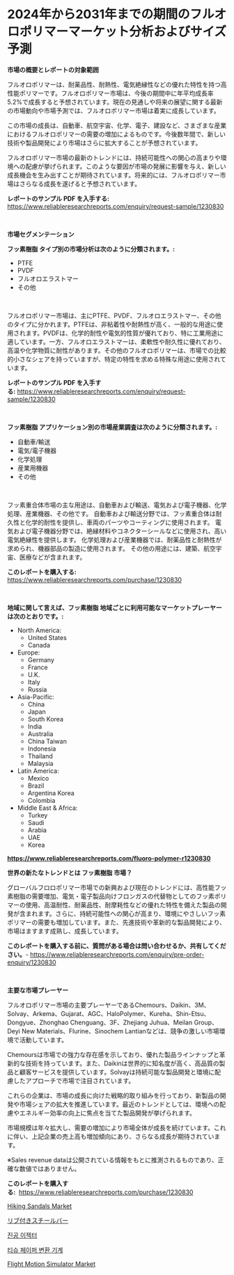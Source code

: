 <p><h1>2024年から2031年までの期間のフルオロポリマーマーケット分析およびサイズ予測</h1></p><p><strong>市場の概要とレポートの対象範囲</strong></p>
<p><p>フルオロポリマーは、耐薬品性、耐熱性、電気絶縁性などの優れた特性を持つ高性能ポリマーです。フルオロポリマー市場は、今後の期間中に年平均成長率5.2%で成長すると予想されています。現在の見通しや将来の展望に関する最新の市場動向や市場予測では、フルオロポリマー市場は着実に成長しています。</p><p>この市場の成長は、自動車、航空宇宙、化学、電子、建設など、さまざまな産業におけるフルオロポリマーの需要の増加によるものです。今後数年間で、新しい技術や製品開発により市場はさらに拡大することが予想されています。</p><p>フルオロポリマー市場の最新のトレンドには、持続可能性への関心の高まりや環境への配慮が挙げられます。このような要因が市場の発展に影響を与え、新しい成長機会を生み出すことが期待されています。将来的には、フルオロポリマー市場はさらなる成長を遂げると予想されています。</p></p>
<p><strong>レポートのサンプル PDF を入手する:</strong> <a href="https://www.reliableresearchreports.com/enquiry/request-sample/1230830">https://www.reliableresearchreports.com/enquiry/request-sample/1230830</a></p>
<p>&nbsp;</p>
<p><strong>市場セグメンテーション</strong></p>
<p><strong>フッ素樹脂 タイプ別の市場分析は次のように分類されます。:</strong></p>
<p><ul><li>PTFE</li><li>PVDF</li><li>フルオロエラストマー</li><li>その他</li></ul></p>
<p>&nbsp;</p>
<p><p>フルオロポリマー市場は、主にPTFE、PVDF、フルオロエラストマー、その他のタイプに分かれます。PTFEは、非粘着性や耐熱性が高く、一般的な用途に使用されます。PVDFは、化学的耐性や電気的性質が優れており、特に工業用途に適しています。一方、フルオロエラストマーは、柔軟性や耐久性に優れており、高温や化学物質に耐性があります。その他のフルオロポリマーは、市場での比較的小さなシェアを持っていますが、特定の特性を求める特殊な用途に使用されています。</p></p>
<p><strong>レポートのサンプル PDF を入手する:</strong>&nbsp;<a href="https://www.reliableresearchreports.com/enquiry/request-sample/1230830">https://www.reliableresearchreports.com/enquiry/request-sample/1230830</a></p>
<p>&nbsp;</p>
<p><strong> フッ素樹脂 アプリケーション別の市場産業調査は次のように分類されます。:</strong></p>
<p><ul><li>自動車/輸送</li><li>電気/電子機器</li><li>化学処理</li><li>産業用機器</li><li>その他</li></ul></p>
<p>&nbsp;</p>
<p><p>フッ素重合体市場の主な用途は、自動車および輸送、電気および電子機器、化学処理、産業機器、その他です。 自動車および輸送分野では、フッ素重合体は耐久性と化学的耐性を提供し、車両のパーツやコーティングに使用されます。 電気および電子機器分野では、絶縁材料やコネクターシールなどに使用され、高い電気絶縁性を提供します。 化学処理および産業機器では、耐薬品性と耐熱性が求められ、機器部品の製造に使用されます。 その他の用途には、建築、航空宇宙、医療などが含まれます。</p></p>
<p><strong>このレポートを購入する:</strong>&nbsp; <a href="https://www.reliableresearchreports.com/purchase/1230830">https://www.reliableresearchreports.com/purchase/1230830</a></p>
<p>&nbsp;</p>
<p><strong>地域に関して言えば、フッ素樹脂 地域ごとに利用可能なマーケットプレーヤーは次のとおりです。:</strong></p>
<p><ul>
    <li>
        North America:
        <ul>
            <li>United States</li>
            <li>Canada</li>
        </ul>
    </li>
    <li>
        Europe:
        <ul>
            <li>Germany</li>
            <li>France</li>
            <li>U.K.</li>
            <li>Italy</li>
            <li>Russia</li>
        </ul>
    </li>
    <li>
        Asia-Pacific:
        <ul>
            <li>China</li>
            <li>Japan</li>
            <li>South Korea</li>
            <li>India</li>
            <li>Australia</li>
            <li>China Taiwan</li>
            <li>Indonesia</li>
            <li>Thailand</li>
            <li>Malaysia</li>
        </ul>
    </li>
    <li>
        Latin America:
        <ul>
            <li>Mexico</li>
            <li>Brazil</li>
            <li>Argentina Korea</li>
            <li>Colombia</li>
        </ul>
    </li>
    <li>
        Middle East & Africa:
        <ul>
            <li>Turkey</li>
            <li>Saudi</li>
            <li>Arabia</li>
            <li>UAE</li>
            <li>Korea</li>
        </ul>
    </li>
    </ul></p>
<p><strong><a href="https://www.reliableresearchreports.com/fluoro-polymer-r1230830">https://www.reliableresearchreports.com/fluoro-polymer-r1230830</a></strong>&nbsp;</p>
<p><strong>世界の新たなトレンドとは フッ素樹脂 市場？</strong></p>
<p><p>グローバルフロロポリマー市場での新興および現在のトレンドには、高性能フッ素樹脂の需要増加、電気・電子製品向けフロンガスの代替物としてのフッ素ポリマーの使用、高温耐性、耐薬品性、耐摩耗性などの優れた特性を備えた製品の開発が含まれます。さらに、持続可能性への関心が高まり、環境にやさしいフッ素ポリマーの需要も増加しています。また、先進技術や革新的な製品開発により、市場はますます成熟し、成長しています。</p></p>
<p><strong>このレポートを購入する前に、質問がある場合は問い合わせるか、共有してください。</strong>- <a href="https://www.reliableresearchreports.com/enquiry/pre-order-enquiry/1230830">https://www.reliableresearchreports.com/enquiry/pre-order-enquiry/1230830</a></p>
<p>&nbsp;</p>
<p><strong>主要な市場プレーヤー</strong></p>
<p><p>フルオロポリマー市場の主要プレーヤーであるChemours、Daikin、3M、Solvay、Arkema、Gujarat、AGC、HaloPolymer、Kureha、Shin-Etsu、Dongyue、Zhonghao Chenguang、3F、Zhejiang Juhua、Meilan Group、Deyi New Materials、Flurine、Sinochem Lantianなどは、競争の激しい市場環境で活動しています。</p><p>Chemoursは市場での強力な存在感を示しており、優れた製品ラインナップと革新的な技術を持っています。また、Daikinは世界的に知名度が高く、高品質の製品と顧客サービスを提供しています。Solvayは持続可能な製品開発と環境に配慮したアプローチで市場で注目されています。</p><p>これらの企業は、市場の成長に向けた戦略的取り組みを行っており、新製品の開発や市場シェアの拡大を推進しています。最近のトレンドとしては、環境への配慮やエネルギー効率の向上に焦点を当てた製品開発が挙げられます。</p><p>市場規模は年々拡大し、需要の増加により市場全体が成長を続けています。これに伴い、上記企業の売上高も増加傾向にあり、さらなる成長が期待されています。</p><p>※Sales revenue dataは公開されている情報をもとに推測されるものであり、正確な数値ではありません。</p></p>
<p><strong>このレポートを購入する:</strong>&nbsp;&nbsp;<a href="https://www.reliableresearchreports.com/purchase/1230830">https://www.reliableresearchreports.com/purchase/1230830</a></p>
<p><p><a href="https://www.linkedin.com/pulse/hiking-sandals-market-competitive-analysis-trends-forecast-2031-v5cff?trackingId=9E%2F8wformhyG0OEg9dUc5w%3D%3D">Hiking Sandals Market</a></p><p><a href="https://github.com/AriMuller2009/Market-Research-Report-List-1/blob/main/577983331397.md">リブ付きスチールバー</a></p><p><a href="https://github.com/JeromeRtyau89966/Market-Research-Report-List-1/blob/main/395807028900.md">진공 이젝터</a></p><p><a href="https://github.com/TimmyMann6767/Market-Research-Report-List-1/blob/main/616354828899.md">티슈 페이퍼 변환 기계</a></p><p><a href="https://www.linkedin.com/pulse/flight-motion-simulator-market-insight-trends-growth-forecasted-ggkjf?trackingId=KAt43IGmcua0oznuc%2B0lEw%3D%3D">Flight Motion Simulator Market</a></p></p>